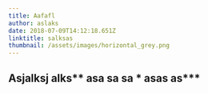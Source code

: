```yaml
---
title: Aafafl
author: aslaks
date: 2018-07-09T14:12:18.651Z
linktitle: salksas
thumbnail: /assets/images/horizontal_grey.png
---
```

## Asjalksj alks** asa sa sa * asas as***
